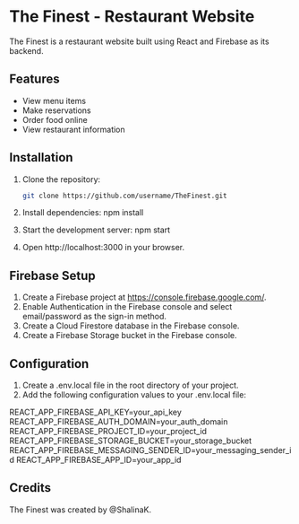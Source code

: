# The Finest - Restaurant Website

The Finest is a restaurant website built using React and Firebase as its backend.

## Features

- View menu items
- Make reservations
- Order food online
- View restaurant information

## Installation

1. Clone the repository:

   ```bash
   git clone https://github.com/username/TheFinest.git

   ```

2. Install dependencies:
   npm install

3. Start the development server:
   npm start

4. Open http://localhost:3000 in your browser.

## Firebase Setup

1. Create a Firebase project at https://console.firebase.google.com/.
2. Enable Authentication in the Firebase console and select email/password as the sign-in method.
3. Create a Cloud Firestore database in the Firebase console.
4. Create a Firebase Storage bucket in the Firebase console.

## Configuration

1. Create a .env.local file in the root directory of your project.
2. Add the following configuration values to your .env.local file:

REACT_APP_FIREBASE_API_KEY=your_api_key
REACT_APP_FIREBASE_AUTH_DOMAIN=your_auth_domain
REACT_APP_FIREBASE_PROJECT_ID=your_project_id
REACT_APP_FIREBASE_STORAGE_BUCKET=your_storage_bucket
REACT_APP_FIREBASE_MESSAGING_SENDER_ID=your_messaging_sender_id
REACT_APP_FIREBASE_APP_ID=your_app_id

## Credits

The Finest was created by @ShalinaK.
